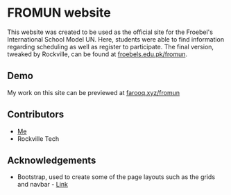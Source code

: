 # FROMUN website

This website was created to be used as the official site for the Froebel's International School Model UN. Here, students were able to find information regarding scheduling as well as register to participate. The final version, tweaked by Rockville, can be found at 
[froebels.edu.pk/fromun](http://froebels.edu.pk/fromun).

## Demo 

My work on this site can be previewed at [farooq.xyz/fromun](https://farooq.xyz/fromun)

## Contributors 

* [Me](https://github.com/SlimShadyIAm)
* Rockville Tech

## Acknowledgements 

* Bootstrap, used to create some of the page layouts such as the grids and navbar - [Link](http://getbootstrap.com)
